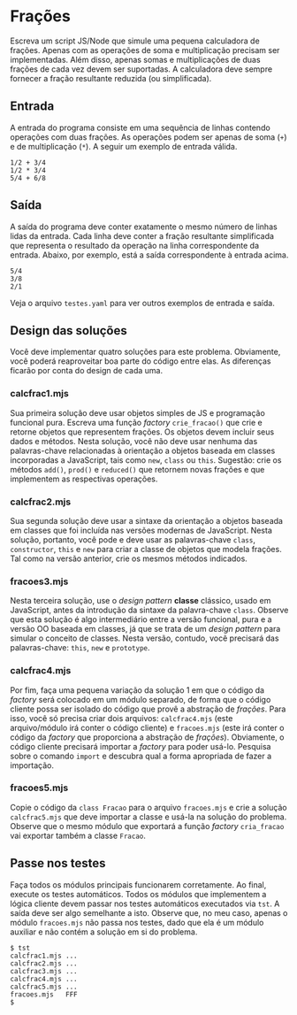 # Frações

Escreva um script JS/Node que simule uma pequena calculadora de
frações. Apenas com as operações de soma e multiplicação precisam
ser implementadas. Além disso, apenas somas e multiplicações de
duas frações de cada vez devem ser suportadas. A calculadora deve
sempre fornecer a fração resultante reduzida (ou simplificada).

## Entrada

A entrada do programa consiste em uma sequência de linhas
contendo operações com duas frações. As operações podem ser
apenas de soma (`+`) e de multiplicação (`*`). A seguir um
exemplo de entrada válida.

```
1/2 + 3/4
1/2 * 3/4
5/4 + 6/8
```

## Saída

A saída do programa deve conter exatamente o mesmo número de
linhas lidas da entrada. Cada linha deve conter a fração
resultante simplificada que representa o resultado da operação
na linha correspondente da entrada. Abaixo, por exemplo, está a
saída correspondente à entrada acima.

```
5/4
3/8
2/1
```

Veja o arquivo `testes.yaml` para ver outros exemplos de entrada e
saída.


## Design das soluções

Você deve implementar quatro soluções para este problema.
Obviamente, você poderá reaproveitar boa parte do código entre
elas. As diferenças ficarão por conta do design de cada uma.

### calcfrac1.mjs

Sua primeira solução deve usar objetos simples de JS e
programação funcional pura. Escreva uma função _factory_
`crie_fracao()` que crie e retorne objetos que representem
frações. Os objetos devem incluir seus dados e métodos. Nesta
solução, você não deve usar nenhuma das palavras-chave
relacionadas à orientação a objetos baseada em classes
incorporadas a JavaScript, tais como `new`, `class` ou `this`.
Sugestão: crie os métodos `add()`, `prod()` e `reduced()` que
retornem novas frações e que implementem as respectivas
operações.


### calcfrac2.mjs

Sua segunda solução deve usar a sintaxe da orientação a objetos
baseada em classes que foi incluída nas versões modernas de
JavaScript. Nesta solução, portanto, você pode e deve usar as
palavras-chave `class`, `constructor`, `this` e `new` para criar
a classe de objetos que modela frações. Tal como na versão
anterior, crie os mesmos métodos indicados.

### fracoes3.mjs

Nesta terceira solução, use o _design pattern_ **classe**
clássico, usado em JavaScript, antes da introdução da sintaxe da
palavra-chave `class`. Observe que esta solução é algo
intermediário entre a versão funcional, pura e a versão OO
baseada em classes, já que se trata de um _design pattern_ para
simular o conceito de classes. Nesta versão, contudo, você
precisará das palavras-chave: `this`, `new` e `prototype`.

### calcfrac4.mjs

Por fim, faça uma pequena variação da solução 1 em que o código
da _factory_ será colocado em um módulo separado, de forma que o
código cliente possa ser isolado do código que provê a abstração
de _frações_. Para isso, você só precisa criar dois arquivos:
`calcfrac4.mjs` (este arquivo/módulo irá conter o código cliente)
e `fracoes.mjs` (este irá conter o código da _factory_ que
proporciona a abstração de _frações_). Obviamente, o código
cliente precisará importar a _factory_ para poder usá-lo.
Pesquisa sobre o comando `import` e descubra qual a forma
apropriada de fazer a importação.


### fracoes5.mjs

Copie o código da `class Fracao` para o arquivo `fracoes.mjs` e crie
a solução `calcfrac5.mjs` que deve importar a classe e usá-la na
solução do problema. Observe que o mesmo módulo que exportará a
função _factory_ `cria_fracao` vai exportar também a classe
`Fracao`.

## Passe nos testes

Faça todos os módulos principais funcionarem corretamente. Ao
final, execute os testes automáticos. Todos os módulos que
implementem a lógica cliente devem passar nos testes automáticos
executados via `tst`. A saída deve ser algo semelhante a isto.
Observe que, no meu caso, apenas o módulo `fracoes.mjs` não passa
nos testes, dado que ela é um módulo auxiliar e não contém a
solução em si do problema.

```
$ tst
calcfrac1.mjs ...         
calcfrac2.mjs ...         
calcfrac3.mjs ...         
calcfrac4.mjs ...          
calcfrac5.mjs ...          
fracoes.mjs   FFF
$
```
